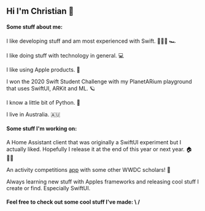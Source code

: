 ## Hi I'm Christian 👋

#### Some stuff about me:

I like developing stuff and am most experienced with Swift. 👨🏻‍💻 🏎

I like doing stuff with technology in general. 💻

I like using Apple products. 

I won the 2020 Swift Student Challenge with my PlanetARium playground that uses SwiftUI, ARKit and ML. 🪐

I know a little bit of Python. 🐍

I live in Australia. 🇦🇺

#### Some stuff I'm working on:

A Home Assistant client that was originally a SwiftUI experiment but I actually liked. Hopefully I release it at the end of this year or next year. 🏠 🤷‍♂️

An activity competitions [app](https://github.com/Activity-App/App) with some other WWDC scholars! 🏃

Always learning new stuff with Apples frameworks and releasing cool stuff I create or find. Especially SwiftUI.

#### Feel free to check out some cool stuff I've made:  \ /



<!--
**Priva28/Priva28** is a ✨ _special_ ✨ repository because its `README.md` (this file) appears on your GitHub profile.

Here are some ideas to get you started:

- 🔭 I’m currently working on ...
- 🌱 I’m currently learning ...
- 👯 I’m looking to collaborate on ...
- 🤔 I’m looking for help with ...
- 💬 Ask me about ...
- 📫 How to reach me: ...
- 😄 Pronouns: ...
- ⚡ Fun fact: ...
-->
